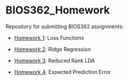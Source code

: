 # BIOS362_Homework

Repository for submitting BIOS362 assignments:

* [Homework 1](https://github.com/ChiaraDG/BIOS362_Homework/tree/master/homework%201): Loss Functions

* [Homework 2](https://github.com/ChiaraDG/BIOS362_Homework/tree/master/homework%202): Ridge Regression

* [Homework 3](https://github.com/ChiaraDG/BIOS362_Homework/tree/master/homework%203): Reduced Rank LDA

* [Homework 4](https://github.com/ChiaraDG/BIOS362_Homework/tree/master/homework%204): Expected Prediction Error
